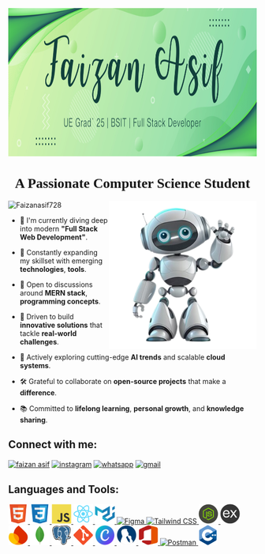 <body>
<div>
<img align="center" alt="Coding" width="100%"  height="300px" src="Black Modern Daily Motivation Twitter Header.png">
</div>
<h1 align="center" style="font-family:verdana"><span style="font-family:Times new Roman">A Passionate Computer Science Student</span>
</h1>

<img align="right" alt="Robot" height="300" width="300" src="./hi.png">
<p align="left"> <img src="https://komarev.com/ghpvc/?username=Faizanasif728&label=Profile%20views&color=0e75b6&style=flat" alt="Faizanasif728" /> </p>

- 🔭  I'm currently diving deep into modern **"Full Stack Web Development"**.

- 🌱 Constantly expanding my skillset with emerging **technologies**, **tools**.

- 💬 Open to discussions around **MERN stack**, **programming concepts**.

- 🚀 Driven to build **innovative solutions** that tackle **real-world challenges**.

- 🧠 Actively exploring cutting-edge **AI trends** and scalable **cloud systems**.

- 🛠️ Grateful to collaborate on **open-source projects** that make a **difference**.

- 📚  Committed to **lifelong learning**, **personal growth**, and **knowledge sharing**.


<h2 align="left">Connect with me:</h2>

<p align="left">
<a href="https://www.linkedin.com/in/faizan-asif22" target="blank"><img align="center" src="https://raw.githubusercontent.com/rahuldkjain/github-profile-readme-generator/master/src/images/icons/Social/linked-in-alt.svg" alt="faizan asif" height="30" width="40" /></a>
<a href="https://www.instagram.com/faizyfrr/?__pwa=1" target="blank"><img align="center" src="https://raw.githubusercontent.com/rahuldkjain/github-profile-readme-generator/master/src/images/icons/Social/instagram.svg" alt="instagram" height="30" width="40" /></a>
<a href="https://wa.me/923245413837" target="blank"><img align="center" src="https://raw.githubusercontent.com/rahuldkjain/github-profile-readme-generator/master/src/images/icons/Social/whatsapp.svg" alt="whatsapp" height="30" width="40" /></a>
<a href="mailto:fasif4832@gmail.com" target="blank"><img align="center" src="https://raw.githubusercontent.com/gauravghongde/social-icons/master/SVG/Color/Gmail.svg" alt="gmail" height="30" width="40" /></a>
</p>

<h2 align="left">Languages and Tools:</h2>
<p align="left">
  <a href="https://developer.mozilla.org/en-US/docs/Web/HTML" target="_blank" rel="noreferrer">
    <img src="https://raw.githubusercontent.com/devicons/devicon/master/icons/html5/html5-original.svg" alt="HTML5" width="40" height="40"/>
  </a>
  <a href="https://developer.mozilla.org/en-US/docs/Web/CSS" target="_blank" rel="noreferrer">
    <img src="https://raw.githubusercontent.com/devicons/devicon/master/icons/css3/css3-original.svg" alt="CSS3" width="40" height="40"/>
  </a>
  <a href="https://developer.mozilla.org/en-US/docs/Web/JavaScript" target="_blank" rel="noreferrer">
    <img src="https://raw.githubusercontent.com/devicons/devicon/master/icons/javascript/javascript-original.svg" alt="JavaScript" width="40" height="40"/>
  </a>
  <a href="https://react.dev/" target="_blank" rel="noreferrer">
    <img src="https://raw.githubusercontent.com/devicons/devicon/master/icons/react/react-original.svg" alt="React" width="40" height="40"/>
  </a>
  <a href="https://mui.com/" target="_blank" rel="noreferrer">
    <img src="https://raw.githubusercontent.com/devicons/devicon/master/icons/materialui/materialui-original.svg" alt="Material UI" width="40" height="40"/>
  </a>
  <a href="https://www.figma.com/" target="_blank" rel="noreferrer">
    <img src="https://www.vectorlogo.zone/logos/figma/figma-icon.svg" alt="Figma" width="40" height="40"/>
  </a>
  <a href="https://tailwindcss.com/" target="_blank" rel="noreferrer">
    <img src="https://www.vectorlogo.zone/logos/tailwindcss/tailwindcss-icon.svg" alt="Tailwind CSS" width="40" height="40"/>
  </a>
  <!-- Node.js (local) -->
  <a href="https://nodejs.org/" target="_blank" rel="noreferrer">
    <img src="./assets/nodejs.png" alt="Node.js" width="40" height="40"/>
  </a>
  <!-- Express (local) -->
  <a href="https://expressjs.com/" target="_blank" rel="noreferrer">
    <img src="./assets/express.png" alt="Express.js" width="40" height="40"/>
  </a>
  <!-- Firebase (local) -->
  <a href="https://firebase.google.com/" target="_blank" rel="noreferrer">
    <img src="./assets/firebase.png" alt="Firebase" width="40" height="40"/>
  </a>
  <a href="https://www.mongodb.com/" target="_blank" rel="noreferrer">
    <img src="https://raw.githubusercontent.com/devicons/devicon/master/icons/mongodb/mongodb-original.svg" alt="MongoDB" width="40" height="40"/>
  </a>
  <a href="https://www.postgresql.org/" target="_blank" rel="noreferrer">
    <img src="https://raw.githubusercontent.com/devicons/devicon/master/icons/postgresql/postgresql-original.svg" alt="PostgreSQL" width="40" height="40"/>
  </a>
  <a href="https://git-scm.com/" target="_blank" rel="noreferrer">
    <img src="https://raw.githubusercontent.com/devicons/devicon/master/icons/git/git-original.svg" alt="Git" width="40" height="40"/>
  </a>
  <!-- Canva (local) -->
  <a href="https://www.canva.com/" target="_blank" rel="noreferrer">
    <img src="./assets/canva.png" alt="Canva" width="40" height="40"/>
  </a>
  <!-- MindView (local) -->
  <a href="#" target="_blank" rel="noreferrer">
    <img src="./assets/mindview.png" alt="MindView" width="40" height="40"/>
  </a>
  <a href="https://www.microsoft.com/en-us/microsoft-365" target="_blank" rel="noreferrer">
    <img src="./assets/msoffice.png" alt="Microsoft Office" width="40" height="40"/>
  </a>
  <!-- Postman -->
  <a href="https://www.postman.com/" target="_blank" rel="noreferrer">
    <img src="https://www.vectorlogo.zone/logos/getpostman/getpostman-icon.svg" alt="Postman" width="40" height="40"/>
  </a>
  <!-- C++ -->
  <a href="https://isocpp.org/" target="_blank" rel="noreferrer">
    <img src="https://raw.githubusercontent.com/devicons/devicon/master/icons/cplusplus/cplusplus-original.svg" alt="C++" width="40" height="40"/>
  </a>
</p>
</body>
